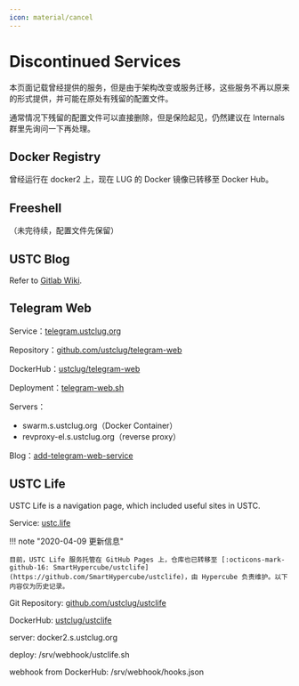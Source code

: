 ```yaml
---
icon: material/cancel
---
```


# Discontinued Services

本页面记载曾经提供的服务，但是由于架构改变或服务迁移，这些服务不再以原来的形式提供，并可能在原处有残留的配置文件。

通常情况下残留的配置文件可以直接删除，但是保险起见，仍然建议在 Internals 群里先询问一下再处理。

## Docker Registry

曾经运行在 docker2 上，现在 LUG 的 Docker 镜像已转移至 Docker Hub。

## Freeshell

（未完待续，配置文件先保留）

## USTC Blog

Refer to [Gitlab Wiki](https://git.lug.ustc.edu.cn/ustc-blog/ustc-blog/wikis/home).

## Telegram Web

Service：[telegram.ustclug.org](https://telegram.ustclug.org)

Repository：[github.com/ustclug/telegram-web](https://github.com/ustclug/telegram-web)

DockerHub：[ustclug/telegram-web](https://hub.docker.com/r/ustclug/telegram-web)

Deployment：[telegram-web.sh](https://git.lug.ustc.edu.cn/ustclug/docker-run-script/blob/master/telegram-web/telegram-web.sh)

Servers：

* swarm.s.ustclug.org（Docker Container）
* revproxy-el.s.ustclug.org（reverse proxy）

Blog：[add-telegram-web-service](https://servers.blog.ustc.edu.cn/2016/10/add-telegram-web-service/)

## USTC Life

USTC Life is a navigation page, which included useful sites in USTC.

Service: [ustc.life](https://ustc.life)

!!! note "2020-04-09 更新信息"

    目前，USTC Life 服务托管在 GitHub Pages 上，仓库也已转移至 [:octicons-mark-github-16: SmartHypercube/ustclife](https://github.com/SmartHypercube/ustclife)，由 Hypercube 负责维护。以下内容仅为历史记录。

Git Repository: [github.com/ustclug/ustclife](https://github.com/ustclug/ustclife)

DockerHub: [ustclug/ustclife](https://hub.docker.com/r/ustclug/ustclife/builds/)

server: docker2.s.ustclug.org

deploy: /srv/webhook/ustclife.sh

webhook from DockerHub: /srv/webhook/hooks.json
